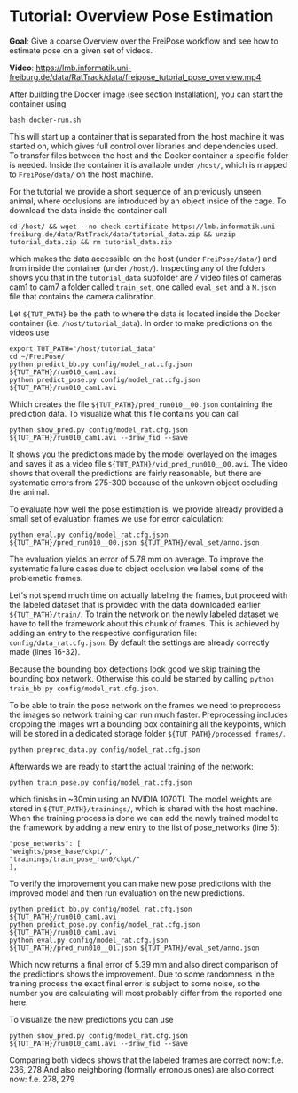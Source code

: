 # Tutorial: Overview Pose Estimation

**Goal**: Give a coarse Overview over the FreiPose workflow and see how to estimate pose on a given set of videos. 

**Video**: https://lmb.informatik.uni-freiburg.de/data/RatTrack/data/freipose_tutorial_pose_overview.mp4

After building the Docker image (see section Installation), you can start the container using

    bash docker-run.sh
    
This will start up a container that is separated from the host machine it was started on, which gives full control over
libraries and dependencies used. To transfer files between the host and the Docker container a specific folder is needed. 
Inside the container it is available under `/host/`, which is mapped to `FreiPose/data/` on the host machine. 

For the tutorial we provide a short sequence of an previously unseen animal, where occlusions are introduced by an 
object inside of the cage. To download the data inside the container call

    cd /host/ && wget --no-check-certificate https://lmb.informatik.uni-freiburg.de/data/RatTrack/data/tutorial_data.zip && unzip tutorial_data.zip && rm tutorial_data.zip

which makes the data accessible on the host (under `FreiPose/data/`) and from inside the container (under `/host/`).
Inspecting any of the folders shows you that in the `tutorial_data` subfolder are 7 video files of cameras cam1 to cam7 
a folder called `train_set`, one called `eval_set` and a `M.json` file that contains the camera calibration.

Let `${TUT_PATH}` be the path to where the data is located inside the Docker container (i.e. `/host/tutorial_data`).
In order to make predictions on the videos use
    
    export TUT_PATH="/host/tutorial_data"
    cd ~/FreiPose/
    python predict_bb.py config/model_rat.cfg.json ${TUT_PATH}/run010_cam1.avi
    python predict_pose.py config/model_rat.cfg.json ${TUT_PATH}/run010_cam1.avi
    
Which creates the file `${TUT_PATH}/pred_run010__00.json` containing the prediction data. 
To visualize what this file contains you can call

    python show_pred.py config/model_rat.cfg.json ${TUT_PATH}/run010_cam1.avi --draw_fid --save
    
It shows you the predictions made by the model overlayed on the images and saves it as a video file `${TUT_PATH}/vid_pred_run010__00.avi`.
The video shows that overall the predictions are fairly reasonable, but there are systematic errors from 275-300 
because of the unkown object occluding the animal. 

To evaluate how well the pose estimation is, we provide already provided a small set of evaluation frames we use for error calculation:

    python eval.py config/model_rat.cfg.json ${TUT_PATH}/pred_run010__00.json ${TUT_PATH}/eval_set/anno.json

The evaluation yields an error of 5.78 mm on average. To improve the systematic failure cases due to object occlusion we label some of the problematic frames.

Let's not spend much time on actually labeling the frames, but proceed with the labeled dataset that is provided with the data downloaded earlier
`${TUT_PATH}/train/`. To train the network on the newly labeled dataset we have to tell the framework about this chunk 
of frames. This is achieved by adding an entry to the respective configuration file: `config/data_rat.cfg.json`. 
By default the settings are already correctly made (lines 16-32).

Because the bounding box detections look good we skip training the bounding box network. Otherwise this could be started by calling `python train_bb.py config/model_rat.cfg.json`.
    
To be able to train the pose network on the frames we need to preprocess the images so network training 
can run much faster. Preprocessing includes cropping the images wrt a bounding box containing all the keypoints, 
which will be stored in a dedicated storage folder `${TUT_PATH}/processed_frames/`.

    python preproc_data.py config/model_rat.cfg.json
    
Afterwards we are ready to start the actual training of the network:
    
    python train_pose.py config/model_rat.cfg.json
    
which finishs in ~30min using an NVIDIA 1070TI. The model weights are stored in `${TUT_PATH}/trainings/`, which is shared with the host machine.
When the training process is done we can add the newly trained model to the framework by adding a new entry to the list 
of pose_networks (line 5):

    "pose_networks": [
    "weights/pose_base/ckpt/",
    "trainings/train_pose_run0/ckpt/"
    ],

To verify the improvement you can make new pose predictions with the improved model and then run evaluation on the new predictions.

    python predict_bb.py config/model_rat.cfg.json ${TUT_PATH}/run010_cam1.avi
    python predict_pose.py config/model_rat.cfg.json ${TUT_PATH}/run010_cam1.avi
    python eval.py config/model_rat.cfg.json ${TUT_PATH}/pred_run010__01.json ${TUT_PATH}/eval_set/anno.json
    
Which now returns a final error of 5.39 mm and also direct comparison of the predictions shows the improvement. 
Due to some randomness in the training process the exact final error is subject to some noise, so the number you are 
calculating will most probably differ from the reported one here.

To visualize the new predictions you can use 

    python show_pred.py config/model_rat.cfg.json ${TUT_PATH}/run010_cam1.avi --draw_fid --save
    
Comparing both videos shows that the labeled frames are correct now: f.e. 236, 278
And also neighboring (formally erronous ones) are also correct now: f.e. 278, 279



    
